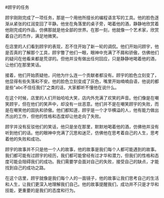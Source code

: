 #顾宇的任务

顾宇刚刚完成了一项任务，那是一个用他所擅长的编程语言写的工具。他的脸色逐渐从紧张的红润变回了平静。他坐在角落里的桌子旁，喝着他的酒，静静地欣赏着他刚完成的作品，仿佛那就是他全部的世界。在那一刻，他就像一个艺术家，欣赏着自己的杰作，满足地微笑。

在店里的人们看到顾宇的表现，忍不住开始了新一轮的调侃。他们开始问顾宇，他是否真的了解那个工具，顾宇瞥了他们一眼，眼神中充满了不屑和骄傲，仿佛他们的疑问在他看来都是荒谬的。但他并没有做出任何回应，只是静静地喝着他的酒，让他们在那里笑话。

接着，他们开始质疑他，问他为什么连一个贡献者都没有。顾宇的脸色立刻变了，他显得有些失落和不安。他的脸色立刻变成了灰色，嘴里开始喃喃自语，他说的都是些"abc不信任我们"之类的话，大家都听不懂他在说什么。

在这个时候，店里的人们开始哈哈大笑，店内外充满了欢笑的声音。他们像是在嘲笑顾宇，但在他们的笑声中，却没有一丝恶意。他们并不是在嘲笑顾宇的失败，而是在嘲笑他的固执和骄傲。他们都知道，顾宇是一个才华横溢的人，他有能力做出杰出的工作，但他的性格和态度却让他走向了失败。

顾宇并没有反驳他们的笑话，他只是坐在那里，默默地喝着他的酒，仿佛他并没有听到他们的话。他的眼神中充满了沉思和迷茫，仿佛他在思考着自己的人生，思考着他的失败和成功。

顾宇的故事并不只是他一个人的故事，他的故事是我们每个人都可能遇到的故事。我们都可能有过顾宇的经历，我们都可能曾经有过才华和潜力，但我们的性格和态度可能会阻碍我们的成功。我们需要学会面对自己的失败，接受自己的缺点，才能找到自己的成功之路。

在这个店里，顾宇就像是我们每个人的一面镜子，他的故事让我们思考自己的生活和人生，让我们更深入地理解我们自己。他的故事提醒我们，成功并不只是才华和技能，更重要的是我们的态度和行为。
